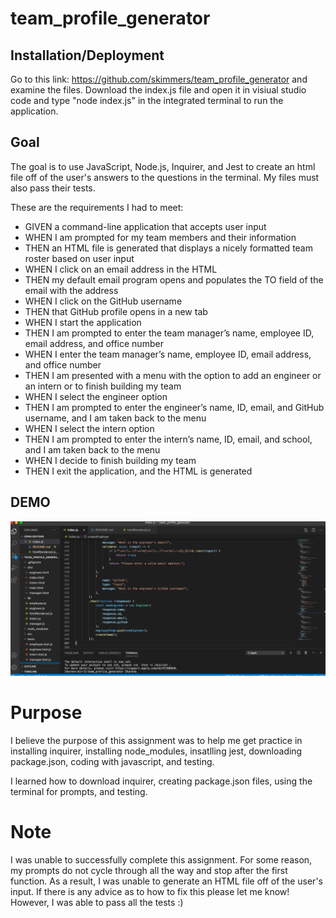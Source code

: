 # team_profile_generator

## Installation/Deployment

Go to this link: <https://github.com/skimmers/team_profile_generator> and examine the files. Download the index.js file and open it in visiual studio code and type "node index.js" in the integrated terminal to run the application. 

## Goal

The goal is to use JavaScript, Node.js, Inquirer, and Jest to create an html file off of the user's answers to the questions in the terminal. My files must also pass their tests. 

These are the requirements I had to meet: 

* GIVEN a command-line application that accepts user input
* WHEN I am prompted for my team members and their information
* THEN an HTML file is generated that displays a nicely formatted team roster based on user input
* WHEN I click on an email address in the HTML
* THEN my default email program opens and populates the TO field of the email with the address
* WHEN I click on the GitHub username
* THEN that GitHub profile opens in a new tab
* WHEN I start the application
* THEN I am prompted to enter the team manager’s name, employee ID, email address, and office number
* WHEN I enter the team manager’s name, employee ID, email address, and office number
* THEN I am presented with a menu with the option to add an engineer or an intern or to finish building my team
* WHEN I select the engineer option
* THEN I am prompted to enter the engineer’s name, ID, email, and GitHub username, and I am taken back to the menu
* WHEN I select the intern option
* THEN I am prompted to enter the intern’s name, ID, email, and school, and I am taken back to the menu
* WHEN I decide to finish building my team
* THEN I exit the application, and the HTML is generated


## DEMO
[![Watch the video](demo.png)](https://youtu.be/iydUXlQwgm0)

# Purpose

I believe the purpose of this assignment was to help me get practice in installing inquirer, installing node_modules, insatlling jest, downloading package.json, coding with javascript, and testing. 

I learned how to download inquirer, creating package.json files, using the terminal for prompts, and testing. 

# Note

I was unable to successfully complete this assignment. For some reason, my prompts do not cycle through all the way and stop after the first function. As a result, I was unable to generate an HTML file off of the user's input. If there is any advice as to how to fix this please let me know! However, I was able to pass all the tests :) 